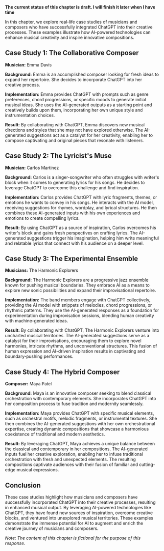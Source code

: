 **The current status of this chapter is draft. I will finish it later when I have time**

In this chapter, we explore real-life case studies of musicians and composers who have successfully integrated ChatGPT into their creative processes. These examples illustrate how AI-powered technologies can enhance musical creativity and inspire innovative compositions.

Case Study 1: The Collaborative Composer
----------------------------------------

**Musician:** Emma Davis

**Background:** Emma is an accomplished composer looking for fresh ideas to expand her repertoire. She decides to incorporate ChatGPT into her creative process.

**Implementation:** Emma provides ChatGPT with prompts such as genre preferences, chord progressions, or specific moods to generate initial musical ideas. She uses the AI-generated outputs as a starting point and creatively builds upon them, incorporating her own unique style and instrumentation choices.

**Result:** By collaborating with ChatGPT, Emma discovers new musical directions and styles that she may not have explored otherwise. The AI-generated suggestions act as a catalyst for her creativity, enabling her to compose captivating and original pieces that resonate with listeners.

Case Study 2: The Lyricist's Muse
---------------------------------

**Musician:** Carlos Martinez

**Background:** Carlos is a singer-songwriter who often struggles with writer's block when it comes to generating lyrics for his songs. He decides to leverage ChatGPT to overcome this challenge and find inspiration.

**Implementation:** Carlos provides ChatGPT with lyric fragments, themes, or emotions he wants to convey in his songs. He interacts with the AI model, receiving suggestions for rhymes, wordplay, and lyrical structures. He then combines these AI-generated inputs with his own experiences and emotions to create compelling lyrics.

**Result:** By using ChatGPT as a source of inspiration, Carlos overcomes his writer's block and gains fresh perspectives on crafting lyrics. The AI-generated suggestions trigger his imagination, helping him write meaningful and relatable lyrics that connect with his audience on a deeper level.

Case Study 3: The Experimental Ensemble
---------------------------------------

**Musicians:** The Harmonic Explorers

**Background:** The Harmonic Explorers are a progressive jazz ensemble known for pushing musical boundaries. They embrace AI as a means to explore new sonic possibilities and expand their improvisational repertoire.

**Implementation:** The band members engage with ChatGPT collectively, providing the AI model with snippets of melodies, chord progressions, or rhythmic patterns. They use the AI-generated responses as a foundation for experimentation during improvisation sessions, blending human creativity with machine-generated ideas.

**Result:** By collaborating with ChatGPT, The Harmonic Explorers venture into uncharted musical territories. The AI-generated suggestions serve as a catalyst for their improvisations, encouraging them to explore novel harmonies, intricate rhythms, and unconventional structures. This fusion of human expression and AI-driven inspiration results in captivating and boundary-pushing performances.

Case Study 4: The Hybrid Composer
---------------------------------

**Composer:** Maya Patel

**Background:** Maya is an innovative composer seeking to blend classical orchestration with contemporary elements. She incorporates ChatGPT into her composition process to fuse tradition and modernity seamlessly.

**Implementation:** Maya provides ChatGPT with specific musical elements, such as orchestral motifs, melodic fragments, or instrumental textures. She then combines the AI-generated suggestions with her own orchestrational expertise, creating dynamic compositions that showcase a harmonious coexistence of traditional and modern aesthetics.

**Result:** By leveraging ChatGPT, Maya achieves a unique balance between the classical and contemporary in her compositions. The AI-generated inputs fuel her creative exploration, enabling her to infuse traditional orchestration with fresh and unexpected elements. The resulting compositions captivate audiences with their fusion of familiar and cutting-edge musical expressions.

Conclusion
----------

These case studies highlight how musicians and composers have successfully incorporated ChatGPT into their creative processes, resulting in enhanced musical output. By leveraging AI-powered technologies like ChatGPT, they have found new sources of inspiration, overcome creative blocks, and ventured into unexplored musical territories. These examples demonstrate the immense potential for AI to augment and enrich the creative journey of musicians and composers.

*Note: The content of this chapter is fictional for the purpose of this response.*
